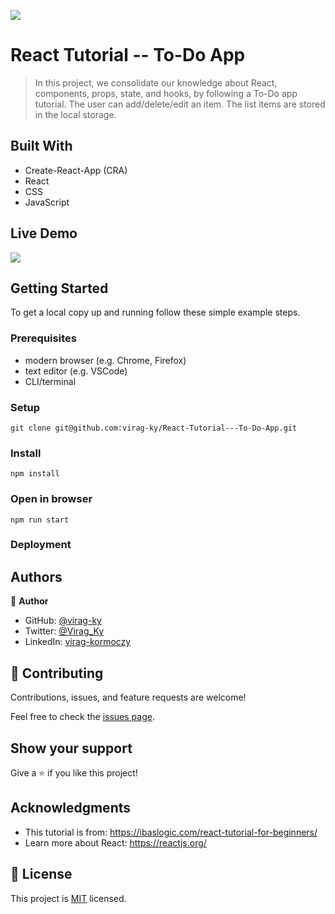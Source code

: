 ![](https://img.shields.io/badge/Microverse-blueviolet)

# React Tutorial -- To-Do App

> In this project, we consolidate our knowledge about React, components, props, state, and hooks, by following a To-Do app tutorial. The user can add/delete/edit an item. The list items are stored in the local storage.

## Built With

- Create-React-App (CRA)
- React
- CSS
- JavaScript

## Live Demo

![](../react-todo-app/src/demo.png)

## Getting Started

To get a local copy up and running follow these simple example steps.

### Prerequisites

- modern browser (e.g. Chrome, Firefox)
- text editor (e.g. VSCode)
- CLI/terminal

### Setup

```
git clone git@github.com:virag-ky/React-Tutorial---To-Do-App.git
```

### Install

```
npm install
```

### Open in browser

```
npm run start
```

### Deployment

## Authors

👤 **Author**

- GitHub: [@virag-ky](https://github.com/virag-ky)
- Twitter: [@Virag_Ky](https://twitter.com/Virag_Ky)
- LinkedIn: [virag-kormoczy](https://linkedin.com/in/virag-kormoczy)

## 🤝 Contributing

Contributions, issues, and feature requests are welcome!

Feel free to check the [issues page](../../issues/).

## Show your support

Give a ⭐️ if you like this project!

## Acknowledgments

- This tutorial is from: https://ibaslogic.com/react-tutorial-for-beginners/
- Learn more about React: https://reactjs.org/

## 📝 License

This project is [MIT](./MIT.md) licensed.
